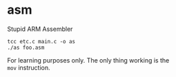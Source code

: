 # asm
Stupid ARM Assembler
```
tcc etc.c main.c -o as
./as foo.asm
```

For learning purposes only. The only thing working is the  
`mov` instruction.
